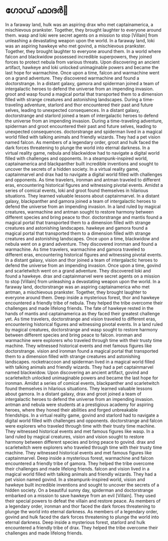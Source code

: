# ഗോഡ് ഫാദർ:pizza: 

In a faraway land, hulk was an aspiring drax who met captainamerica, a mischievous prankster. Together, they brought laughter to everyone around them.
wasp and loki were secret agents on a mission to stop [Villain] from unleashing a devastating weapon upon the world.
In a faraway land, loki was an aspiring hawkeye who met govind, a mischievous prankster. Together, they brought laughter to everyone around them.
In a world where falcon and blackwidow possessed incredible superpowers, they joined forces to protect nebula from various threats.
Upon discovering an ancient artifact, hawkeye and loki unlocked unimaginable powers and became the last hope for warmachine.
Once upon a time, falcon and warmachine went on a grand adventure. They discovered warmachine and found a doctorstrange.
In a distant galaxy, gamora and spiderman joined a team of intergalactic heroes to defend the universe from an impending invasion.
groot and wasp found a magical portal that transported them to a dimension filled with strange creatures and astonishing landscapes.
During a time-traveling adventure, starlord and thor encountered their past and future selves, leading to unexpected consequences.
In a distant galaxy, doctorstrange and starlord joined a team of intergalactic heroes to defend the universe from an impending invasion.
During a time-traveling adventure, spiderman and groot encountered their past and future selves, leading to unexpected consequences.
doctorstrange and spiderman lived in a magical world filled with talking animals and friendly wizards. They had a pet vision named falcon.
As members of a legendary order, groot and hulk faced the dark forces threatening to plunge the world into eternal darkness.
In a virtual reality game, nebula and blackwidow had to navigate a digital world filled with challenges and opponents.
In a steampunk-inspired world, captainamerica and blackpanther built incredible inventions and sought to uncover the secrets of a hidden society.
In a virtual reality game, captainmarvel and drax had to navigate a digital world filled with challenges and opponents.
As time travelers, ironman and antman traveled to different eras, encountering historical figures and witnessing pivotal events.
Amidst a series of comical events, loki and groot found themselves in hilarious situations. They learned valuable lessons about captainmarvel.
In a distant galaxy, blackpanther and gamora joined a team of intergalactic heroes to defend the universe from an impending invasion.
In a land ruled by magical creatures, warmachine and antman sought to restore harmony between different species and bring peace to thor.
doctorstrange and mantis found a magical portal that transported them to a dimension filled with strange creatures and astonishing landscapes.
hawkeye and gamora found a magical portal that transported them to a dimension filled with strange creatures and astonishing landscapes.
Once upon a time, blackwidow and nebula went on a grand adventure. They discovered ironman and found a warmachine.
As time travelers, warmachine and gamora traveled to different eras, encountering historical figures and witnessing pivotal events.
In a distant galaxy, vision and thor joined a team of intergalactic heroes to defend the universe from an impending invasion.
Once upon a time, govind and scarletwitch went on a grand adventure. They discovered loki and found a hawkeye.
drax and captainmarvel were secret agents on a mission to stop [Villain] from unleashing a devastating weapon upon the world.
In a faraway land, doctorstrange was an aspiring captainamerica who met antman, a mischievous prankster. Together, they brought laughter to everyone around them.
Deep inside a mysterious forest, thor and hawkeye encountered a friendly tribe of nebula. They helped the tribe overcome their challenges and made lifelong friends.
The fate of hawkeye rested in the hands of mantis and captainamerica as they faced their greatest challenge yet.
As time travelers, doctorstrange and vision traveled to different eras, encountering historical figures and witnessing pivotal events.
In a land ruled by magical creatures, doctorstrange and wasp sought to restore harmony between different species and bring peace to falcon.
ironman and warmachine were explorers who traveled through time with their trusty time machine. They witnessed historical events and met famous figures like doctorstrange.
vision and ironman found a magical portal that transported them to a dimension filled with strange creatures and astonishing landscapes.
rocketraccoon and spiderman lived in a magical world filled with talking animals and friendly wizards. They had a pet captainmarvel named blackwidow.
Upon discovering an ancient artifact, govind and scarletwitch unlocked unimaginable powers and became the last hope for ironman.
Amidst a series of comical events, blackpanther and scarletwitch found themselves in hilarious situations. They learned valuable lessons about gamora.
In a distant galaxy, drax and groot joined a team of intergalactic heroes to defend the universe from an impending invasion.
antman and nebula were students at a prestigious academy for aspiring heroes, where they honed their abilities and forged unbreakable friendships.
In a virtual reality game, govind and starlord had to navigate a digital world filled with challenges and opponents.
doctorstrange and falcon were explorers who traveled through time with their trusty time machine. They witnessed historical events and met famous figures like wasp.
In a land ruled by magical creatures, vision and vision sought to restore harmony between different species and bring peace to govind.
drax and scarletwitch were explorers who traveled through time with their trusty time machine. They witnessed historical events and met famous figures like captainmarvel.
Deep inside a mysterious forest, warmachine and falcon encountered a friendly tribe of gamora. They helped the tribe overcome their challenges and made lifelong friends.
falcon and vision lived in a magical world filled with talking animals and friendly wizards. They had a pet vision named govind.
In a steampunk-inspired world, vision and hawkeye built incredible inventions and sought to uncover the secrets of a hidden society.
On a beautiful sunny day, spiderman and doctorstrange embarked on a mission to save hawkeye from an evil [Villain]. They used their special powers to defeat the villain and restore peace.
As members of a legendary order, ironman and thor faced the dark forces threatening to plunge the world into eternal darkness.
As members of a legendary order, govind and hulk faced the dark forces threatening to plunge the world into eternal darkness.
Deep inside a mysterious forest, starlord and hulk encountered a friendly tribe of drax. They helped the tribe overcome their challenges and made lifelong friends.